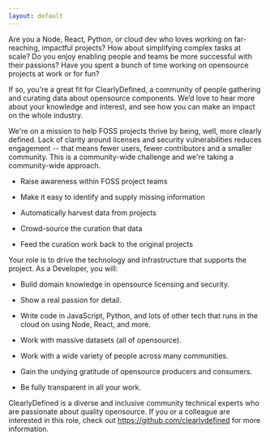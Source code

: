 ```yaml
---
layout: default
---
```


Are you a Node, React, Python, or cloud dev who loves working on
far-reaching, impactful projects? How about simplifying complex tasks
at scale? Do you enjoy enabling people and teams be more successful
with their passions? Have you spent a bunch of time working on
opensource projects at work or for fun?

If so, you're a great fit for ClearlyDefined, a community of people
gathering and curating data about opensource components. We’d love to
hear more about your knowledge and interest, and see how you can make
an impact on the whole industry.

We're on a mission to help FOSS projects thrive by being, well, more
clearly defined. Lack of clarity around licenses and security
vulnerabilities reduces engagement -- that means fewer users, fewer
contributors and a smaller community. This is a community-wide
challenge and we're taking a community-wide approach.

* Raise awareness within FOSS project teams

* Make it easy to identify and supply missing information

* Automatically harvest data from projects

* Crowd-source the curation that data

* Feed the curation work back to the original projects

Your role is to drive the technology and infrastructure that supports
the project. As a Developer, you will:

* Build domain knowledge in opensource licensing and security.

* Show a real passion for detail.

* Write code in JavaScript, Python, and lots of other tech that runs
  in the cloud on using Node, React, and more.

* Work with massive datasets (all of opensource).

* Work with a wide variety of people across many communities.

* Gain the undying gratitude of opensource producers and consumers.

* Be fully transparent in all your work.

ClearlyDefined is a diverse and inclusive community technical experts
who are passionate about quality opensource. If you or a colleague are
interested in this role, check out https://github.com/clearlydefined
for more information.
